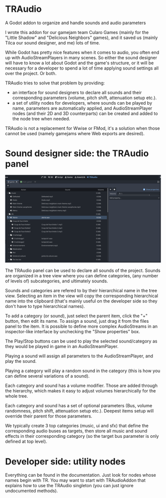 # TRAudio
A Godot addon to organize and handle sounds and audio parameters

I wrote this addon for our gamejam team Cularo Games (mainly
for the "Little Shadow" and "Delicious Neighbors" games), and
it saved us (mainly Tilca our sound designer, and me) lots of time.

While Godot has pretty nice features when it comes to audio, you
often end up with AudioStreamPlayers in many scenes. So either
the sound designer will have to know a lot about Godot and the
game's structure, or it will be necessary for a developer to
spend a lot of time applying sound settings all over the project.
Or both.

TRAudio tries to solve that problem by providing:

- an interface for sound designers to declare all sounds and their
  corresponding parameters (volume, pitch shift, attenuation setup etc.).
- a set of utility nodes for developers, where sounds can be played by
  name, parameters are automatically applied, and AudioStreamPlayer nodes
  (and their 2D and 3D counterparts) can be created and added to the node
  tree when needed.

TRAudio is not a replacement for Wwise or FMod, it's a solution when those
cannot be used (namely gamejams where Web exports are desired).

# Sound designer side: the TRAudio panel

![Screenshot](addons/traudio/doc/traudio_panel.png)

The TRAudio panel can be used to declare all sounds of the project.
Sounds are organized in a tree view where you can define categories,
(any number of levels of) subcategories, and ultimately sounds.

Sounds and categories are refered to by their hierarchical name in
the tree view. Selecting an item in the view will copy the corresponding
hierarchical name into the clipboard (that's mainly useful on the developer
side so they don't have to type hierarchical names).

To add a category (or sound), just select the parent item, click the "+"
button, then edit its name.
To assign a sound, just drag it from the files panel to the item. It is possible
to define more complex AudioStreams in an inspector-like interface by unchecking
the "Show properties" box.

The Play/Stop buttons can be used to play the selected sound/category as they would
be played in game in an AudioStreamPlayer.

Playing a sound will assign all parameters to the AudioStreamPlayer, and play the sound.

Playing a category will play a random sound in the category (this is how
you can define several variations of a sound).

Each category and sound has a volume modifier. Those are added through the hierarchy,
which makes it easy to adjust volumes hierarchically for the whole tree.

Each category and sound has a set of optional parameters (Bus, volume randomness,
pitch shift, attenuation setup etc.). Deepest items setup will override their parent
for those parameters.

We typically create 3 top categories (music, ui and sfx) that define the corresponding
audio buses as targets, then store all music and sound effects in their corresponding
category (so the target bus parameter is only defined at top level).

# Developer side: utility nodes

Everything can be found in the documentation. Just look for nodes whose
names begin with TR. You may want to start with TRAudioAddon that explains
how to use the TRAudio singleton (you can just ignore undocumented methods).
